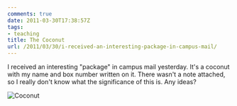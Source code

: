 ```yaml
---
comments: true
date: 2011-03-30T17:38:57Z
tags:
- teaching
title: The Coconut
url: /2011/03/30/i-received-an-interesting-package-in-campus-mail/
---
```


<p>I received an interesting "package" in campus mail yesterday. It's a coconut with my name and box number written on it. There wasn't a note attached, so I really don't know what the significance of this is. Any ideas?</p>

![Coconut](/images/2011/coconut.jpeg)
